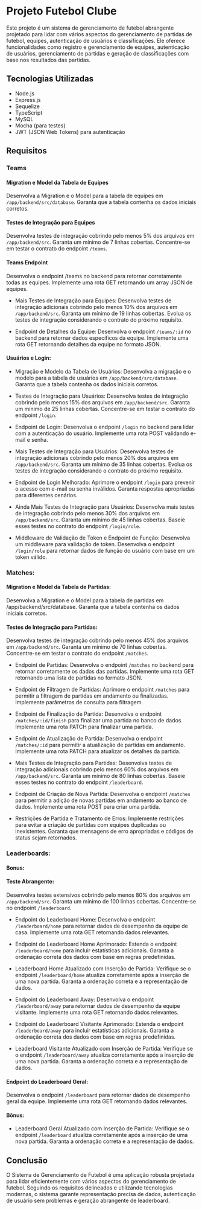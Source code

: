 # Projeto Futebol Clube

Este projeto é um sistema de gerenciamento de futebol abrangente projetado para lidar com vários aspectos do gerenciamento de partidas de futebol, equipes, autenticação de usuários e classificações. Ele oferece funcionalidades como registro e gerenciamento de equipes, autenticação de usuários, gerenciamento de partidas e geração de classificações com base nos resultados das partidas.

## Tecnologias Utilizadas

- Node.js
- Express.js
- Sequelize
- TypeScript
- MySQL
- Mocha (para testes)
- JWT (JSON Web Tokens) para autenticação

## Requisitos

### Teams

#### Migration e Model da Tabela de Equipes

Desenvolva a Migration e o Model para a tabela de equipes em `/app/backend/src/database`. 
Garanta que a tabela contenha os dados iniciais corretos.

#### Testes de Integração para Equipes

Desenvolva testes de integração cobrindo pelo menos 5% dos arquivos em `/app/backend/src`. 
Garanta um mínimo de 7 linhas cobertas. Concentre-se em testar o contrato do endpoint `/teams`.

#### Teams Endpoint

Desenvolva o endpoint /teams no backend para retornar corretamente todas as equipes. 
Implemente uma rota GET retornando um array JSON de equipes.

- Mais Testes de Integração para Equipes:
    Desenvolva testes de integração adicionais cobrindo pelo menos 10% dos arquivos em `/app/backend/src`. 
    Garanta um mínimo de 19 linhas cobertas. 
    Evolua os testes de integração considerando o contrato do próximo requisito. 

- Endpoint de Detalhes da Equipe:
    Desenvolva o endpoint `/teams/:id` no backend para retornar dados específicos da equipe. 
    Implemente uma rota GET retornando detalhes da equipe no formato JSON. 

#### Usuários e Login: 

- Migração e Modelo da Tabela de Usuários:
    Desenvolva a migração e o modelo para a tabela de usuários em `/app/backend/src/database`. 
    Garanta que a tabela contenha os dados iniciais corretos. 

- Testes de Integração para Usuários:
    Desenvolva testes de integração cobrindo pelo menos 15% dos arquivos em `/app/backend/src`. 
    Garanta um mínimo de 25 linhas cobertas. 
    Concentre-se em testar o contrato do endpoint `/login`. 

- Endpoint de Login:
    Desenvolva o endpoint `/login` no backend para lidar com a autenticação do usuário. 
    Implemente uma rota POST validando e-mail e senha. 

- Mais Testes de Integração para Usuários:
    Desenvolva testes de integração adicionais cobrindo pelo menos 20% dos arquivos em `/app/backend/src`. 
    Garanta um mínimo de 35 linhas cobertas. 
    Evolua os testes de integração considerando o contrato do próximo requisito. 

- Endpoint de Login Melhorado:
    Aprimore o endpoint `/login` para prevenir o acesso com e-mail ou senha inválidos. 
    Garanta respostas apropriadas para diferentes cenários. 

- Ainda Mais Testes de Integração para Usuários:
    Desenvolva mais testes de integração cobrindo pelo menos 30% dos arquivos em `/app/backend/src`. 
    Garanta um mínimo de 45 linhas cobertas. 
    Baseie esses testes no contrato do endpoint `/login/role`. 

- Middleware de Validação de Token e Endpoint de Função:
    Desenvolva um middleware para validação de token. 
    Desenvolva o endpoint `/login/role` para retornar dados de função do usuário com base em um token válido.

### Matches:

#### Migration e Model da Tabela de Partidas:

Desenvolva a Migration e o Model para a tabela de partidas em /app/backend/src/database. 
Garanta que a tabela contenha os dados iniciais corretos.

#### Testes de Integração para Partidas:

Desenvolva testes de integração cobrindo pelo menos 45% dos arquivos em `/app/backend/src`. 
Garanta um mínimo de 70 linhas cobertas. 
Concentre-se em testar o contrato do endpoint `/matches`. 

- Endpoint de Partidas:
    Desenvolva o endpoint `/matches` no backend para retornar corretamente os dados das partidas. 
    Implemente uma rota GET retornando uma lista de partidas no formato JSON. 

- Endpoint de Filtragem de Partidas:
    Aprimore o endpoint `/matches` para permitir a filtragem de partidas em andamento ou finalizadas. 
    Implemente parâmetros de consulta para filtragem. 

- Endpoint de Finalização de Partida:
    Desenvolva o endpoint `/matches/:id/finish` para finalizar uma partida no banco de dados. 
    Implemente uma rota PATCH para finalizar uma partida. 

- Endpoint de Atualização de Partida:
    Desenvolva o endpoint `/matches/:id` para permitir a atualização de partidas em andamento.
    Implemente uma rota PATCH para atualizar os detalhes da partida.

- Mais Testes de Integração para Partidas:
    Desenvolva testes de integração adicionais cobrindo pelo menos 60% dos arquivos em `/app/backend/src`. 
    Garanta um mínimo de 80 linhas cobertas. 
    Baseie esses testes no contrato do endpoint `/leaderboard`. 

- Endpoint de Criação de Nova Partida:
    Desenvolva o endpoint `/matches` para permitir a adição de novas partidas em andamento ao banco de dados.
    Implemente uma rota POST para criar uma partida.

- Restrições de Partida e Tratamento de Erros:
    Implemente restrições para evitar a criação de partidas com equipes duplicadas ou inexistentes.
    Garanta que mensagens de erro apropriadas e códigos de status sejam retornados.

### Leaderboards:

#### Bonus: 
#### Teste Abrangente:

Desenvolva testes extensivos cobrindo pelo menos 80% dos arquivos em `/app/backend/src`. 
Garanta um mínimo de 100 linhas cobertas. 
Concentre-se no endpoint `/leaderboard`. 

- Endpoint do Leaderboard Home:
    Desenvolva o endpoint `/leaderboard/home` para retornar dados de desempenho da equipe de casa. 
    Implemente uma rota GET retornando dados relevantes. 

- Endpoint do Leaderboard Home Aprimorado:
    Estenda o endpoint `/leaderboard/home` para incluir estatísticas adicionais. 
    Garanta a ordenação correta dos dados com base em regras predefinidas. 

- Leaderboard Home Atualizado com Inserção de Partida:
    Verifique se o endpoint `/leaderboard/home` atualiza corretamente após a inserção de uma nova partida. 
    Garanta a ordenação correta e a representação de dados. 

- Endpoint do Leaderboard Away:
    Desenvolva o endpoint `/leaderboard/away` para retornar dados de desempenho da equipe visitante. 
    Implemente uma rota GET retornando dados relevantes. 

- Endpoint do Leaderboard Visitante Aprimorado:
    Estenda o endpoint `/leaderboard/away` para incluir estatísticas adicionais. 
    Garanta a ordenação correta dos dados com base em regras predefinidas. 

- Leaderboard Visitante Atualizado com Inserção de Partida:
    Verifique se o endpoint `/leaderboard/away` atualiza corretamente após a inserção de uma nova partida. 
    Garanta a ordenação correta e a representação de dados. 

#### Endpoint do Leaderboard Geral:

Desenvolva o endpoint `/leaderboard` para retornar dados de desempenho geral da equipe. 
Implemente uma rota GET retornando dados relevantes. 

#### Bônus: 

- Leaderboard Geral Atualizado com Inserção de Partida:
    Verifique se o endpoint `/leaderboard` atualiza corretamente após a inserção de uma nova partida. 
    Garanta a ordenação correta e a representação de dados.

## Conclusão

O Sistema de Gerenciamento de Futebol é uma aplicação robusta projetada para lidar eficientemente com vários aspectos do gerenciamento de futebol. Seguindo os requisitos delineados e utilizando tecnologias modernas, o sistema garante representação precisa de dados, autenticação de usuário sem problemas e geração abrangente de leaderboard.
